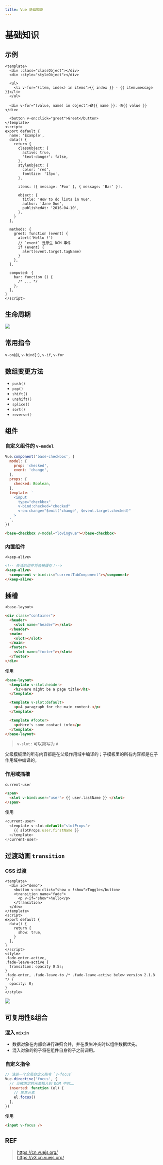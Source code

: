```yaml
---
title: Vue 基础知识
---
```


# 基础知识

## 示例

```vue
<template>
  <div :class="classObject"></div>
  <div :style="styleObject"></div>

  <ul>
    <li v-for="(item, index) in items">{{ index }} - {{ item.message }}</li>
  </ul>

  <div v-for="(value, name) in object">键{{ name }}: 值{{ value }}</div>

  <button v-on:click="greet">Greet</button>
</template>
<script>
export default {
  name: 'Example',
  data() {
    return {
      classObject: {
        active: true,
        'text-danger': false,
      },
      styleObject: {
        color: 'red',
        fontSize: '13px',
      },

      items: [{ message: 'Foo' }, { message: 'Bar' }],

      object: {
        title: 'How to do lists in Vue',
        author: 'Jane Doe',
        publishedAt: '2016-04-10',
      },
    }
  },

  methods: {
    greet: function (event) {
      alert('Hello !')
      // `event` 是原生 DOM 事件
      if (event) {
        alert(event.target.tagName)
      }
    },
  },

  computed: {
    bar: function () {
      /* ... */
    },
  },
}
</script>
```

## 生命周期

![](https://cn.vuejs.org/images/lifecycle.png)

## 常用指令

`v-on`(`@`), `v-bind`(`:`), `v-if`, `v-for`

## 数组变更方法

- `push()`
- `pop()`
- `shift()`
- `unshift()`
- `splice()`
- `sort()`
- `reverse()`

## 组件

### 自定义组件的 `v-model`

```js
Vue.component('base-checkbox', {
  model: {
    prop: 'checked',
    event: 'change',
  },
  props: {
    checked: Boolean,
  },
  template: `
    <input
      type="checkbox"
      v-bind:checked="checked"
      v-on:change="$emit('change', $event.target.checked)"
    >
  `,
})
```

```html
<base-checkbox v-model="lovingVue"></base-checkbox>
```

### 内置组件

`<keep-alive>`

```html
<!-- 失活的组件将会被缓存！-->
<keep-alive>
  <component v-bind:is="currentTabComponent"></component>
</keep-alive>
```

## 插槽

`<base-layout>`

```html
<div class="container">
  <header>
    <slot name="header"></slot>
  </header>
  <main>
    <slot></slot>
  </main>
  <footer>
    <slot name="footer"></slot>
  </footer>
</div>
```

使用

```html
<base-layout>
  <template v-slot:header>
    <h1>Here might be a page title</h1>
  </template>

  <template v-slot:default>
    <p>A paragraph for the main content.</p>
  </template>

  <template #footer>
    <p>Here's some contact info</p>
  </template>
</base-layout>
```

> `v-slot:` 可以简写为 `#`

父级模板里的所有内容都是在父级作用域中编译的；子模板里的所有内容都是在子作用域中编译的。

### 作用域插槽

`current-user`

```html
<span>
  <slot v-bind:user="user"> {{ user.lastName }} </slot>
</span>
```

使用

```js
<current-user>
  <template v-slot:default="slotProps">
    {{ slotProps.user.firstName }}
  </template>
</current-user>
```

## 过渡动画 `transition`

### CSS 过渡

```vue
<template>
  <div id="demo">
    <button v-on:click="show = !show">Toggle</button>
    <transition name="fade">
      <p v-if="show">hello</p>
    </transition>
  </div>
</template>
<script>
export default {
  data() {
    return {
      show: true,
    }
  },
}
</script>
<style>
.fade-enter-active,
.fade-leave-active {
  transition: opacity 0.5s;
}
.fade-enter, .fade-leave-to /* .fade-leave-active below version 2.1.8 */ {
  opacity: 0;
}
</style>
```

![](https://cn.vuejs.org/images/transition.png)

## 可复用性&组合

### 混入 `mixin`

- 数据对象在内部会进行递归合并，并在发生冲突时以组件数据优先。
- 混入对象的钩子将在组件自身钩子之前调用。

### 自定义指令

```js
// 注册一个全局自定义指令 `v-focus`
Vue.directive('focus', {
  // 当被绑定的元素插入到 DOM 中时……
  inserted: function (el) {
    // 聚焦元素
    el.focus()
  },
})
```

使用

```html
<input v-focus />
```

## REF

> https://cn.vuejs.org/  
> https://v3.cn.vuejs.org/
